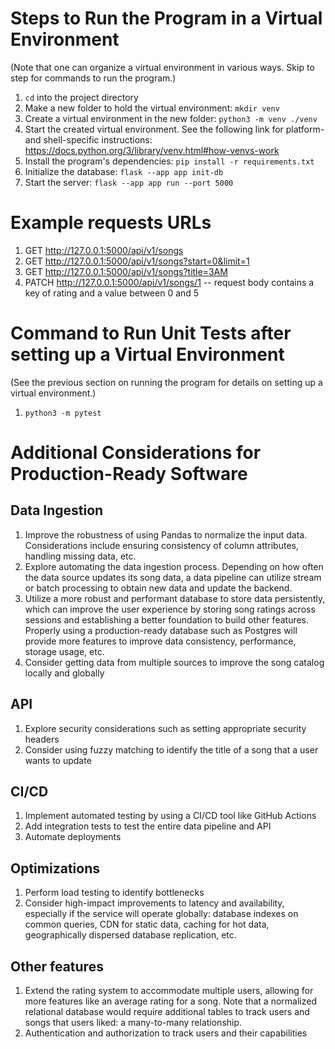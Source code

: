 # Steps to Run the Program in a Virtual Environment

(Note that one can organize a virtual environment in various ways. Skip to step for commands to run the program.)

1. `cd` into the project directory
2. Make a new folder to hold the virtual environment: `mkdir venv`
3. Create a virtual environment in the new folder: `python3 -m venv ./venv`
4. Start the created virtual environment. See the following link for platform- and shell-specific instructions: https://docs.python.org/3/library/venv.html#how-venvs-work
5. Install the program's dependencies: `pip install -r requirements.txt`
6. Initialize the database: `flask --app app init-db`
7. Start the server: `flask --app app run --port 5000`

# Example requests URLs

1. GET http://127.0.0.1:5000/api/v1/songs
2. GET http://127.0.0.1:5000/api/v1/songs?start=0&limit=1
3. GET http://127.0.0.1:5000/api/v1/songs?title=3AM
4. PATCH http://127.0.0.1:5000/api/v1/songs/1 -- request body contains a key of rating and a value between 0 and 5

# Command to Run Unit Tests after setting up a Virtual Environment

(See the previous section on running the program for details on setting up a virtual environment.)

1. `python3 -m pytest`

# Additional Considerations for Production-Ready Software

## Data Ingestion

1. Improve the robustness of using Pandas to normalize the input data. Considerations include ensuring consistency of column attributes, handling missing data, etc.
2. Explore automating the data ingestion process. Depending on how often the data source updates its song data, a data pipeline can utilize stream or batch processing to obtain new data and update the backend.
3. Utilize a more robust and performant database to store data persistently, which can improve the user experience by storing song ratings across sessions and establishing a better foundation to build other features. Properly using a production-ready database such as Postgres will provide more features to improve data consistency, performance, storage usage, etc.
4. Consider getting data from multiple sources to improve the song catalog locally and globally

## API

1. Explore security considerations such as setting appropriate security headers
2. Consider using fuzzy matching to identify the title of a song that a user wants to update

## CI/CD

1. Implement automated testing by using a CI/CD tool like GitHub Actions
2. Add integration tests to test the entire data pipeline and API
3. Automate deployments

## Optimizations

1. Perform load testing to identify bottlenecks
2. Consider high-impact improvements to latency and availability, especially if the service will operate globally: database indexes on common queries, CDN for static data, caching for hot data, geographically dispersed database replication, etc.

## Other features

1. Extend the rating system to accommodate multiple users, allowing for more features like an average rating for a song. Note that a normalized relational database would require additional tables to track users and songs that users liked: a many-to-many relationship.
2. Authentication and authorization to track users and their capabilities
